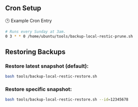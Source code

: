 



## Cron Setup

🕒 Example Cron Entry

```bash
# Runs every Sunday at 3am.
0 3 * * 0 /home/ubuntu/tools/backup-local-restic-prune.sh
```

## Restoring Backups

### Restore latest snapshot (default):

```bash
bash tools/backup-local-restic-restore.sh
```

### Restore specific snapshot:

```bash
bash tools/backup-local-restic-restore.sh --id=12345678
```